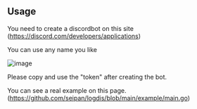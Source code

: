 ## Usage
You need to create a discordbot on this site (https://discord.com/developers/applications)

You can use any name you like

![image](https://user-images.githubusercontent.com/88176012/221624045-dacde7e1-f2fd-491e-90f0-c7188563b714.png)

Please copy and use the "token" after creating the bot.

You can see a real example on this page. (https://github.com/seipan/logdis/blob/main/example/main.go)
